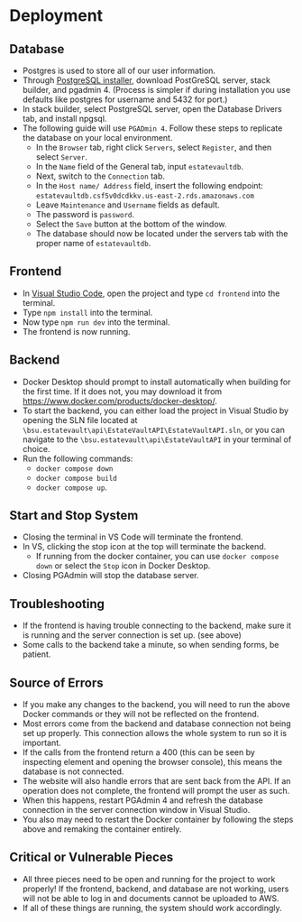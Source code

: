 # Deployment
## Database
- Postgres is used to store all of our user information.
- Through [PostgreSQL installer](https://www.postgresql.org/download/), download PostGreSQL server, stack builder, and pgadmin 4. (Process is simpler if during installation you use defaults like postgres for username and 5432 for port.)
- In stack builder, select PostgreSQL server, open the Database Drivers tab, and install npgsql.
- The following guide will use `PGADmin 4`. Follow these steps to replicate the database on your local environment.
    - In the `Browser` tab, right click `Servers`, select `Register`, and then select `Server`.
    - In the `Name` field of the General tab, input `estatevaultdb`.
    - Next, switch to the `Connection` tab.
    - In the `Host name/ Address` field, insert the following endpoint:
    `estatevaultdb.csf5v0dcdkkv.us-east-2.rds.amazonaws.com`
    - Leave `Maintenance` and `Username` fields as default.
    - The password is `password`.
    - Select the `Save` button at the bottom of the window.
    - The database should now be located under the servers tab with the proper name of `estatevaultdb`.

## Frontend
- In [Visual Studio Code](https://code.visualstudio.com/download), open the project and type `cd frontend` into the terminal.
- Type `npm install` into the terminal.
- Now type `npm run dev` into the terminal.
- The frontend is now running.

## Backend
- Docker Desktop should prompt to install automatically when building for the first time. If it does not, you may download it from https://www.docker.com/products/docker-desktop/.
- To start the backend, you can either load the project in Visual Studio by opening the SLN file located at `\bsu.estatevault\api\EstateVaultAPI\EstateVaultAPI.sln`, or you can navigate to the `\bsu.estatevault\api\EstateVaultAPI` in your terminal of choice.
- Run the following commands:
    - `docker compose down`
    - `docker compose build`
    - `docker compose up`.

## Start and Stop System
- Closing the terminal in VS Code will terminate the frontend.
- In VS, clicking the stop icon at the top will terminate the backend.
    - If running from the docker container, you can use `docker compose down` or select the `Stop` icon in Docker Desktop.
- Closing PGAdmin will stop the database server.
## Troubleshooting
- If the frontend is having trouble connecting to the backend, make sure it is running and the server connection is set up. (see above)
- Some calls to the backend take a minute, so when sending forms, be patient.
## Source of Errors
- If you make any changes to the backend, you will need to run the above Docker commands or they will not be reflected on the frontend.
- Most errors come from the backend and database connection not being set up properly.  This connection allows the whole system to run so it is important.
- If the calls from the frontend return a 400 (this can be seen by inspecting element and opening the browser console), this means the database is not connected.
- The website will also handle errors that are sent back from the API. If an operation does not complete, the frontend will prompt the user as such.
- When this happens, restart PGAdmin 4 and refresh the database connection in the server connection window in Visual Studio.
- You also may need to restart the Docker container by following the steps above and remaking the container entirely.
## Critical or Vulnerable Pieces
- All three pieces need to be open and running for the project to work properly!  If the frontend, backend, and database are not working, users will not be able to log in and documents cannot be uploaded to AWS.
- If all of these things are running, the system should work accordingly.
